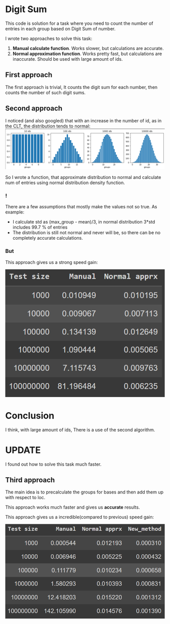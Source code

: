 # Digit Sum

This code is solution for a task where you need to count the number of entries in each group based on Digit Sum of number.


I wrote two approaches to solve this task:
 1. __Manual calculate function__. Works slower, but calculations are accurate.
 2. __Normal approximation function__. Works pretty fast, but calculations are inaccurate. Should be used with large amount of ids.

 ## First approach
 
The first approach is trivial, It counts the digit sum for each number, then counts the number of such digit sums.

## Second approach

I noticed (and also googled) that with an increase in the number of id, as in the CLT, the distribution tends to normal:
![Different_ids](/misc/diff_ids.png)

So I wrote a function, that approximate distribution to normal and calculate num of entries using normal distribution density function.

### !
There are a few assumptions that mostly make the values ​​not so true.
As example:
* I calculate std as (max_group - mean)/3, in normal distribution 3*std includes 99.7 % of entries
* The distribution is still not normal and never will be, so there can be no completely accurate calculations.

### But 
This approach gives us a strong speed gain:

![Results](/misc/results.png)

# Conclusion
I think, with large amount of ids, There is a use of the second algorithm.


# UPDATE

I found out how to solve this task much faster.

## Third approach
The main idea is to precalculate the groups for bases and then add them up with respect to loc.

This approach works much faster and gives us __accurate__ results.

This approach gives us a incredible(compared to previous) speed gain:

![update](/misc/update.png)